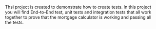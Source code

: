 Thsi project is created to demonstrate how to create tests. In this project you will find End-to-End test, unit tests and integration tests that all work together to prove that the mortgage calculator is working and passing all the tests.